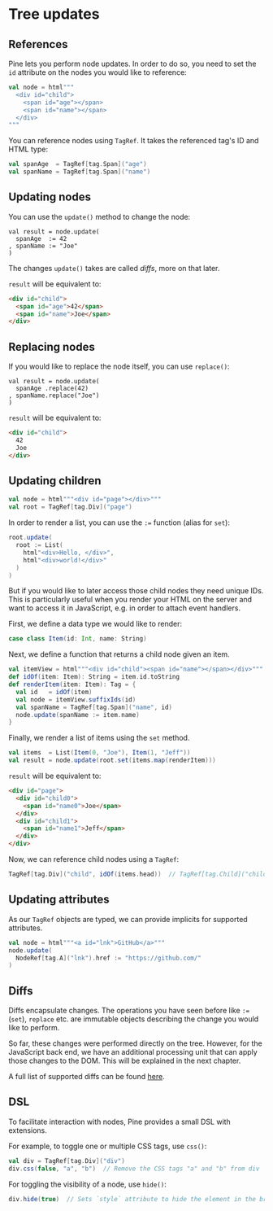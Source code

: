 # Tree updates
## References
Pine lets you perform node updates. In order to do so, you need to set the `id` attribute on the nodes you would like to reference:

```scala
val node = html"""
  <div id="child">
    <span id="age"></span>
    <span id="name"></span>
  </div>
"""
```

You can reference nodes using `TagRef`. It takes the referenced tag's ID and HTML type:

```scala
val spanAge  = TagRef[tag.Span]("age")
val spanName = TagRef[tag.Span]("name")
```

## Updating nodes
You can use the `update()` method to change the node:

```
val result = node.update(
  spanAge  := 42
, spanName := "Joe"
)
```

The changes `update()` takes are called _diffs_, more on that later.

`result` will be equivalent to:

```html
<div id="child">
  <span id="age">42</span>
  <span id="name">Joe</span>
</div>
```

## Replacing nodes
If you would like to replace the node itself, you can use `replace()`:

```
val result = node.update(
  spanAge .replace(42)
, spanName.replace("Joe")
)
```

`result` will be equivalent to:

```html
<div id="child">
  42
  Joe
</div>
```

## Updating children
```scala
val node = html"""<div id="page"></div>"""
val root = TagRef[tag.Div]("page")
```

In order to render a list, you can use the `:=` function (alias for `set`):

```scala
root.update(
  root := List(
    html"<div>Hello, </div>",
    html"<div>world!</div>"
  )
)
```

But if you would like to later access those child nodes they need unique IDs. This is particularly useful when you render your HTML on the server and want to access it in JavaScript, e.g. in order to attach event handlers.

First, we define a data type we would like to render:

```scala
case class Item(id: Int, name: String)
```

Next, we define a function that returns a child node given an item.

```scala
val itemView = html"""<div id="child"><span id="name"></span></div>"""
def idOf(item: Item): String = item.id.toString
def renderItem(item: Item): Tag = {
  val id   = idOf(item)
  val node = itemView.suffixIds(id)
  val spanName = TagRef[tag.Span]("name", id)
  node.update(spanName := item.name)
}
```

Finally, we render a list of items using the `set` method.

```scala
val items  = List(Item(0, "Joe"), Item(1, "Jeff"))
val result = node.update(root.set(items.map(renderItem)))
```

`result` will be equivalent to:

```html
<div id="page">
  <div id="child0">
    <span id="name0">Joe</span>
  </div>
  <div id="child1">
    <span id="name1">Jeff</span>
  </div>
</div>
```

Now, we can reference child nodes using a `TagRef`:

```scala
TagRef[tag.Div]("child", idOf(items.head))  // TagRef[tag.Child]("child0")
```

## Updating attributes
As our `TagRef` objects are typed, we can provide implicits for supported attributes.

```scala
val node = html"""<a id="lnk">GitHub</a>"""
node.update(
  NodeRef[tag.A]("lnk").href := "https://github.com/"
)
```

## Diffs
Diffs encapsulate changes. The operations you have seen before like `:=` (`set`), `replace` etc. are immutable objects describing the change you would like to perform.

So far, these changes were performed directly on the tree. However, for the JavaScript back end, we have an additional processing unit that can apply those changes to the DOM. This will be explained in the next chapter.

A full list of supported diffs can be found [here](https://github.com/sparsetech/pine/tree/master/core/shared/src/main/scala/Diff.scala).

## DSL
To facilitate interaction with nodes, Pine provides a small DSL with extensions.

For example, to toggle one or multiple CSS tags, use `css()`:

```scala
val div = TagRef[tag.Div]("div")
div.css(false, "a", "b")  // Remove the CSS tags "a" and "b" from div
```

For toggling the visibility of a node, use `hide()`:

```scala
div.hide(true)  // Sets `style` attribute to hide the element in the browser
```
